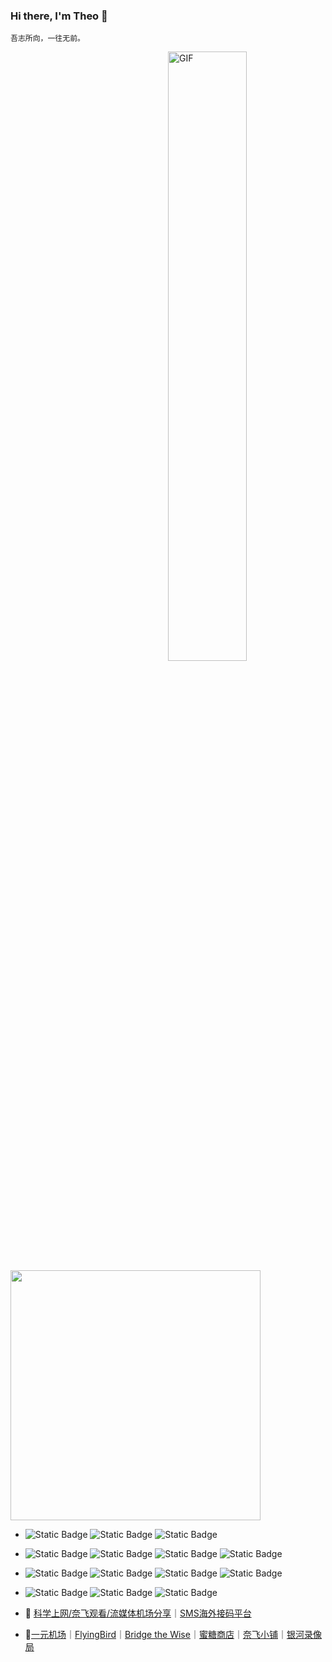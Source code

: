 ### Hi there, I'm Theo 👋
```
吾志所向，一往无前。
```
<a><img align="right" z width="50%" alt="GIF" src="https://cdn.jsdelivr.net/gh/vanhiupun/pic@1.0/img/2016-05-15_iOd_ij.gif" /></a>
<a><img width="400" src="https://github-readme-stats.vercel.app/api?username=Theo-messi&show_icons=true&" /></a>

- ![Static Badge](https://img.shields.io/badge/Javascript-3a3c3b?style=flat-square&logo=Javascript&labelColor=3a3c3b)
![Static Badge](https://img.shields.io/badge/TypeScript-3a3c3b?style=flat-square&logo=TypeScript&labelColor=3a3c3b)
![Static Badge](https://img.shields.io/badge/HTML5-3a3c3b?style=flat-square&logo=html5&labelColor=3a3c3b)
- ![Static Badge](https://img.shields.io/badge/Node.js-3a3c3b?style=flat-square&logo=node.js&labelColor=3a3c3b)
![Static Badge](https://img.shields.io/badge/Next.js-3a3c3b?style=flat-square&logo=next.js&labelColor=3a3c3b)
![Static Badge](https://img.shields.io/badge/Vue.js-3a3c3b?style=flat-square&logo=vue.js&labelColor=3a3c3b)
![Static Badge](https://img.shields.io/badge/Vitepress-3a3c3b?style=flat-square&logo=vite&labelColor=3a3c3b)
- ![Static Badge](https://img.shields.io/badge/NPM-3a3c3b?style=flat-square&logo=NPM&labelColor=3a3c3b)
![Static Badge](https://img.shields.io/badge/PNPM-3a3c3b?style=flat-square&logo=PNPM&labelColor=3a3c3b)
![Static Badge](https://img.shields.io/badge/YARN-3a3c3b?style=flat-square&logo=YARN&labelColor=3a3c3b)
![Static Badge](https://img.shields.io/badge/Git-3a3c3b?style=flat-square&logo=git&labelColor=3a3c3b)
- ![Static Badge](https://img.shields.io/badge/Oracle-3a3c3b?style=flat-square&logo=Oracle&labelColor=3a3c3b)
![Static Badge](https://img.shields.io/badge/Google_Cloud-3a3c3b?style=flat-square&logo=googlecloud&labelColor=3a3c3b)
![Static Badge](https://img.shields.io/badge/Markdown-3a3c3b?style=flat-square&logo=markdown&labelColor=3a3c3b)


- :memo: [科学上网/奈飞观看/流媒体机场分享](https://theovan.cn)｜[SMS海外接码平台](https://sms-activate.org/?ref=8170513)
- :pushpin:[一元机场](https://xn--4gq62f52gdss.ink/#/register?code=tFcXfJEu)｜[FlyingBird](https://fbaff02.flyb-aff01.com/auth/register?code=RZP3)｜[Bridge the Wise](https://patriot.ninja/aff.php?aff=1471)｜[蜜糖商店](https://metshop.cn?referrerUserNo=MTU51076)｜[奈飞小铺](https://ihezu.love/UKTer6)｜[银河录像局](https://nf.video/kaIuE)
